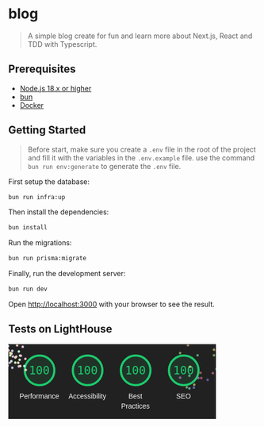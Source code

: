 # blog

> A simple blog create for fun and learn more about Next.js, React and TDD with Typescript.

## Prerequisites

- [Node.js 18.x or higher](https://nodejs.org/en/)
- [bun](https://bun.sh/)
- [Docker](https://www.docker.com/)

## Getting Started

> Before start, make sure you create a `.env` file in the root of the project and fill it with the variables in the `.env.example` file.
> use the command `bun run env:generate` to generate the `.env` file.

First setup the database:

```bash
bun run infra:up
```

Then install the dependencies:

```bash
bun install
```

Run the migrations:

```bash
bun run prisma:migrate
```

Finally, run the development server:

```bash
bun run dev
```

Open [http://localhost:3000](http://localhost:3000) with your browser to see the result.

## Tests on LightHouse

![Lighthouse](./.github/lighthouse.png)
